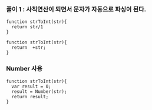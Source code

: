 ### 풀이 1 : 사칙연산이 되면서 문자가 자동으로 파싱이 된다.

```
function strToInt(str){
  return str/1
}

function strToInt(str){
  return  +str;
}
```

### Number 사용

```
function strToInt(str){
  var result = 0;
  result = Number(str);
  return result;
}
```
